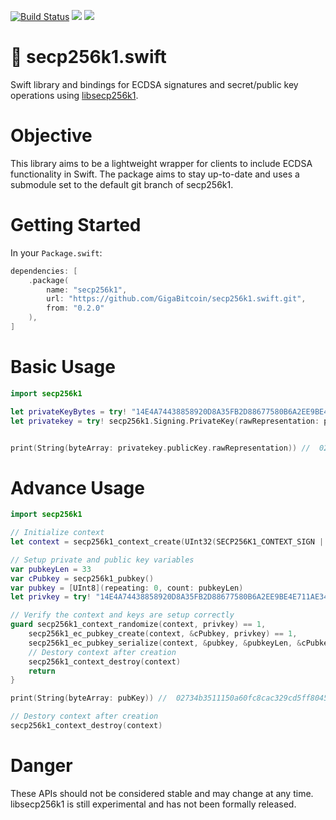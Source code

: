 [![Build Status](https://app.bitrise.io/app/ef44aebd8443b33b/status.svg?token=oDGzN3bMEwseXF_5MQUsTg&branch=main)](https://app.bitrise.io/app/ef44aebd8443b33b) [![](https://img.shields.io/endpoint?url=https%3A%2F%2Fswiftpackageindex.com%2Fapi%2Fpackages%2FGigaBitcoin%2Fsecp256k1.swift%2Fbadge%3Ftype%3Dswift-versions)](https://swiftpackageindex.com/GigaBitcoin/secp256k1.swift) [![](https://img.shields.io/endpoint?url=https%3A%2F%2Fswiftpackageindex.com%2Fapi%2Fpackages%2FGigaBitcoin%2Fsecp256k1.swift%2Fbadge%3Ftype%3Dplatforms)](https://swiftpackageindex.com/GigaBitcoin/secp256k1.swift)

# 🔐 secp256k1.swift
Swift library and bindings for ECDSA signatures and secret/public key operations using [libsecp256k1](https://github.com/bitcoin-core/secp256k1).


# Objective
This library aims to be a lightweight wrapper for clients to include ECDSA functionality in Swift. The package aims to stay up-to-date and uses a submodule set to the default git branch of secp256k1.


# Getting Started

In your `Package.swift`:

```swift
dependencies: [
    .package(
        name: "secp256k1",
        url: "https://github.com/GigaBitcoin/secp256k1.swift.git",
        from: "0.2.0"
    ),
]
```


# Basic Usage

```swift
import secp256k1

let privateKeyBytes = try! "14E4A74438858920D8A35FB2D88677580B6A2EE9BE4E711AE34EC6B396D87B5C".byteArray()
let privatekey = try! secp256k1.Signing.PrivateKey(rawRepresentation: privateKeyBytes)


print(String(byteArray: privatekey.publicKey.rawRepresentation)) //  02734b3511150a60fc8cac329cd5ff804555728740f2f2e98bc4242135ef5d5e4e
```


# Advance Usage

```swift
import secp256k1

// Initialize context
let context = secp256k1_context_create(UInt32(SECP256K1_CONTEXT_SIGN | SECP256K1_CONTEXT_VERIFY))!

// Setup private and public key variables
var pubkeyLen = 33
var cPubkey = secp256k1_pubkey()
var pubkey = [UInt8](repeating: 0, count: pubkeyLen)
let privkey = try! "14E4A74438858920D8A35FB2D88677580B6A2EE9BE4E711AE34EC6B396D87B5C".byteArray()

// Verify the context and keys are setup correctly
guard secp256k1_context_randomize(context, privkey) == 1,
    secp256k1_ec_pubkey_create(context, &cPubkey, privkey) == 1,
    secp256k1_ec_pubkey_serialize(context, &pubkey, &pubkeyLen, &cPubkey, UInt32(SECP256K1_EC_COMPRESSED)) == 1 else {
    // Destory context after creation
    secp256k1_context_destroy(context)
    return
}

print(String(byteArray: pubKey)) //  02734b3511150a60fc8cac329cd5ff804555728740f2f2e98bc4242135ef5d5e4e

// Destory context after creation
secp256k1_context_destroy(context)
```


# Danger
These APIs should not be considered stable and may change at any time. libsecp256k1 is still experimental and has not been formally released.

